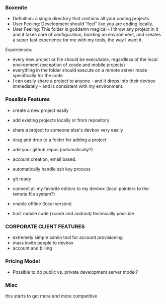 ### Boxenite
*  Definition: a single directory that contains all your coding projects
*  User Feeling: Development should "feel" like you are coding locally.
*  User Feeling: This folder is goddamn magical - I throw any project in it and it takes care of configuration, building an environment, and creates a super fast experience for me with my tools, the way I want it. 

Experiences:
* every new project or file should be executable, regardless of the local environment (exception of xcode and mobile projects)
* everything in the folder should execute on a remote server made specifically for the code
* I can easily share a project to anyone - and it drops into their devbox immediately - and is consistent with my environment. 

### Possible Features
* create a new project easily
* add existing projects locally or from repository
* share a project to someone else's devbox very easily
* drag and drop to a folder for adding a project
* add your github repos (automatically?)
* account creation, email based. 
* automatically handle ssh key process
* git ready
* connect all my favorite editors to my devbox (local pointers to the remote file system?)
* enable offline (local version) 

* host mobile code (xcode and android) technically possible

### CORPORATE CLIENT FEATURES
* extremely simple admin tool for account provisioning
* mass invite people to devbox
* account and billing

### Pricing Model
* Possible to do public vs. private development server model? 


### Misc
this starts to get more and more competitive
